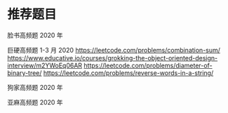 # 推荐题目

脸书高频题 2020 年

巨硬高频题 1-3 月 2020
https://leetcode.com/problems/combination-sum/
https://www.educative.io/courses/grokking-the-object-oriented-design-interview/m2YWoEq06AR
https://leetcode.com/problems/diameter-of-binary-tree/
https://leetcode.com/problems/reverse-words-in-a-string/

狗家高频题 2020 年

亚麻高频题 2020 年
